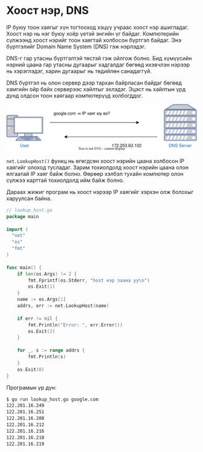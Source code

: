 # Хоост нэр, DNS

IP буюу тоон хаягыг хүн тогтооход хэцүү учраас хоост нэр ашигладаг. Хоост нэр нь нэг буюу хоёр үетэй энгийн үг байдаг. Компютерийн сүлжээнд хоост нэрийг тоон хаягтай холбосон бүртгэл байдаг. Энэ бүртгэлийг Domain Name System (DNS) гэж нэрлэдэг.

DNS-г гар утасны бүртгэлтэй төстэй гэж ойлгож болно. Бид хүмүүсийн нэрний цаана гар утасны дугаарыг хадгалдаг бөгөөд ихэвчлэн нэрээр нь хэрэглэдэг, харин дугаарыг нь төдийлөн санадаггүй.

DNS бүртгэл нь олон сервер дээр тархан байрласан байдаг бөгөөд хамгийн ойр байх серверээс хайлтыг эхлэдэг. Эцэст нь хайлтын үрд дүнд олдсон тоон хаягаар компютерүүд холбогддог.

<img src="res/dns_lookup.drawio.svg"/>

`net.LookupHost()` функц нь өгөгдсөн хоост нэрийн цаана холбосон IP хаягийг олоход тусладаг. Зарим тохиолдолд хоост нэрийн цаана олон ялгаатай IP хаяг байж болно. Өөрөөр хэлбэл тухайн компютер олон сүлжээ карттай тохиолдолд ийм байж болно.

Дараах жижиг програм нь хоост нэрээр IP хаягийг хэрхэн олж болохыг харуулсан байна.

```go
// lookup_host.go
package main

import (
  "net"
  "os"
  "fmt"
)

func main() {
    if len(os.Args) != 2 {
        fmt.Fprintf(os.Stderr, "host нэр заана уу\n")
        os.Exit(1)
    }
    name := os.Args[1]
    addrs, err := net.LookupHost(name)

    if err != nil {
        fmt.Println("Error: ", err.Error())
        os.Exit(2)
    }

    for _, s := range addrs {
        fmt.Println(s)
    }
    os.Exit(0)
}
```

Програмын үр дүн:

```sh
$ go run lookup_host.go google.com
122.201.16.249
122.201.16.251
122.201.16.208
122.201.16.212
122.201.16.216
122.201.16.218
122.201.16.219
```



